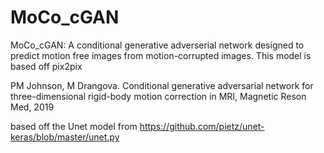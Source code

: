 # MoCo_cGAN

MoCo_cGAN: A conditional generative adverserial network designed to predict motion free images from motion-corrupted images. 
This model is based off pix2pix



PM Johnson, M Drangova. Conditional generative adversarial network for three-dimensional rigid-body motion correction in MRI,
Magnetic Reson Med, 2019

based off the Unet model from https://github.com/pietz/unet-keras/blob/master/unet.py
